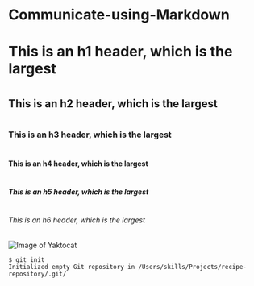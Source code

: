 # Communicate-using-Markdown
# <h1> This is an h1 header, which is the largest
# <h2> This is an h2 header, which is the largest
# <h3> This is an h3 header, which is the largest
# <h4> This is an h4 header, which is the largest
# <h5> This is an h5 header, which is the largest
# <h6> This is an h6 header, which is the largest

  ![Image of Yaktocat](https://octodex.github.com/images/yaktocat.png)

```
$ git init
Initialized empty Git repository in /Users/skills/Projects/recipe-repository/.git/
```
